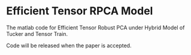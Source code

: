 # Efficient Tensor RPCA Model
The matlab code for Efficient Tensor Robust PCA under Hybrid Model of Tucker and Tensor Train.

Code will be released when the paper is accepted.
